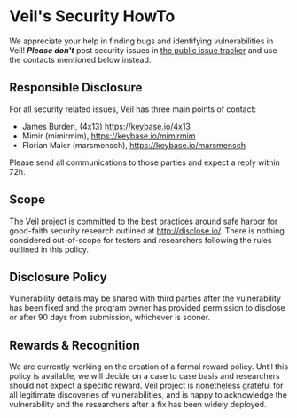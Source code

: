 # Veil's Security HowTo

We appreciate your help in finding bugs and identifying vulnerabilities in Veil!
***Please don't*** post security issues in [the public issue tracker](https://github.com/Veil-Project/veil/issues)
and use the contacts mentioned below instead.

## Responsible Disclosure

For all security related issues, Veil has three main points of contact:

* James Burden, (4x13) https://keybase.io/4x13
* Mimir (mimirmim), https://keybase.io/mimirmim
* Florian Maier (marsmensch), https://keybase.io/marsmensch

Please send all communications to those parties and expect a reply within 72h.

## Scope

The Veil project is committed to the best practices around safe harbor for good-faith
security research outlined at http://disclose.io/. There is nothing considered out-of-scope
for testers and researchers following the rules outlined in this policy.

## Disclosure Policy

Vulnerability details may be shared with third parties after the vulnerability has
been fixed and the program owner has provided permission to disclose or after 90 days
from submission, whichever is sooner.

## Rewards & Recognition

We are currently working on the creation of a formal reward policy. Until this 
policy is available, we will decide on a case to case basis and researchers should 
not expect a specific reward. Veil project is nonetheless grateful for all legitimate 
discoveries of vulnerabilities, and is happy to acknowledge the vulnerability and 
the researchers after a fix has been widely deployed.